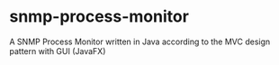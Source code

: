 # snmp-process-monitor
A SNMP Process Monitor written in Java according to the MVC design pattern with GUI (JavaFX)
